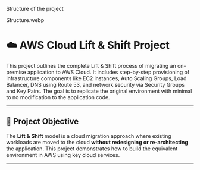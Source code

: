 Structure of the project

Structure.webp

# ☁️ AWS Cloud Lift & Shift Project

This project outlines the complete Lift & Shift process of migrating an on-premise application to AWS Cloud. It includes step-by-step provisioning of infrastructure components like EC2 instances, Auto Scaling Groups, Load Balancer, DNS using Route 53, and network security via Security Groups and Key Pairs. The goal is to replicate the original environment with minimal to no modification to the application code.

---

## 🧭 Project Objective

The **Lift & Shift** model is a cloud migration approach where existing workloads are moved to the cloud **without redesigning or re-architecting** the application. This project demonstrates how to build the equivalent environment in AWS using key cloud services.

---






